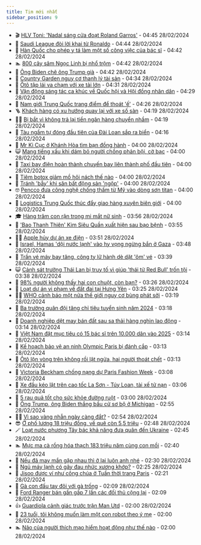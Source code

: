 ```yaml
---
title: Tim mới nhất
sidebar_position: 9
---
```


<!-- vnexpress-tin-moi-nhat:START -->
- 🎬 [HLV Toni: &#39;Nadal sáng cửa đoạt Roland Garros&#39;](https://vnexpress.net/hlv-toni-nadal-sang-cua-doat-roland-garros-4716253.html) - 04:45 28/02/2024
- 🐎 [Saudi League đòi lời khai từ Ronaldo](https://vnexpress.net/saudi-league-doi-loi-khai-tu-ronaldo-4716156.html) - 04:44 28/02/2024
- 🦍 [Hàn Quốc cho phép y tá làm một số công việc của bác sĩ](https://vnexpress.net/han-quoc-cho-phep-y-ta-lam-mot-so-cong-viec-cua-bac-si-4716241.html) - 04:42 28/02/2024
- 🏊 [800 cây sâm Ngọc Linh bị nhổ trộm](https://vnexpress.net/800-cay-sam-ngoc-linh-bi-nho-trom-4716115.html) - 04:42 28/02/2024
- 🎊 [Ông Biden chê ông Trump già](https://vnexpress.net/ong-biden-che-ong-trump-gia-4716125.html) - 04:42 28/02/2024
- 🎃 [Country Garden nguy cơ thanh lý tài sản](https://vnexpress.net/country-garden-nguy-co-thanh-ly-tai-san-4716181.html) - 04:34 28/02/2024
- 🧰 [Ôtô tập lái va chạm với xe tải lớn](https://vnexpress.net/oto-tap-lai-va-cham-voi-xe-tai-lon-4716239.html) - 04:31 28/02/2024
- 🔭 [Vận động sáng tác ca khúc về Quốc hội và Hội đồng nhân dân](https://vnexpress.net/van-dong-sang-tac-ca-khuc-ve-quoc-hoi-va-hoi-dong-nhan-dan-4716018.html) - 04:29 28/02/2024
- 🫶 [Nam giới Trung Quốc trang điểm để thoát &#39;ế&#39;](https://vnexpress.net/nam-gioi-trung-quoc-trang-diem-de-thoat-e-4716245.html) - 04:26 28/02/2024
- 🪜 [Khách hàng có xu hướng quay lại với xe số sàn](https://vnexpress.net/khach-hang-co-xu-huong-quay-lai-voi-xe-so-san-4715261.html) - 04:19 28/02/2024
- 👨‍🏫 [Bị bắt vì không trả lại tiền ngân hàng chuyển nhầm](https://vnexpress.net/bi-bat-vi-khong-tra-lai-tien-ngan-hang-chuyen-nham-4716240.html) - 04:19 28/02/2024
- 🎊 [Tàu ngầm tự đóng đầu tiên của Đài Loan sắp ra biển](https://vnexpress.net/tau-ngam-tu-dong-dau-tien-cua-dai-loan-sap-ra-bien-4716220.html) - 04:16 28/02/2024
- 🎊 [Mr Kì Cục ở Khánh Hòa tìm bạn đồng hành](https://vnexpress.net/mr-ki-cuc-o-khanh-hoa-tim-ban-dong-hanh-4716138.html) - 04:00 28/02/2024
- 😺 [Mang tiếng xấu khi dám bỏ người chồng phản bội, cờ bạc](https://vnexpress.net/mang-tieng-xau-khi-dam-bo-nguoi-chong-phan-boi-co-bac-4716101.html) - 04:00 28/02/2024
- 🐘 [Taxi bay điện hoàn thành chuyến bay liên thành phố đầu tiên](https://vnexpress.net/taxi-bay-dien-hoan-thanh-chuyen-bay-lien-thanh-pho-dau-tien-4716096.html) - 04:00 28/02/2024
- 🌁 [Tiêm botox giảm mồ hôi nách thế nào](https://vnexpress.net/tiem-botox-giam-mo-hoi-nach-the-nao-4716203.html) - 04:00 28/02/2024
- 🐲 [Tránh &#39;bẫy&#39; khi săn bất động sản &#39;ngộp&#39;](https://vnexpress.net/tranh-bay-khi-san-bat-dong-san-ngop-4716066.html) - 04:00 28/02/2024
- 🤓 [Pencco đưa công nghệ chống thấm từ Mỹ vào dòng sơn titan](https://vnexpress.net/pencco-dua-cong-nghe-chong-tham-tu-my-vao-dong-son-titan-4715797.html) - 04:00 28/02/2024
- 💪 [Logistics Trung Quốc thúc đẩy giao hàng xuyên biên giới](https://vnexpress.net/logistics-trung-quoc-thuc-day-giao-hang-xuyen-bien-gioi-4714667.html) - 04:00 28/02/2024
- 🎓 [Hàng trăm con rận trong mi mắt nữ sinh](https://vnexpress.net/hang-tram-con-ran-trong-mi-mat-nu-sinh-4716214.html) - 03:56 28/02/2024
- 🫣 [&#39;Bao Thanh Thiên&#39; Kim Siêu Quần xuất hiện sau bạo bệnh](https://vnexpress.net/bao-thanh-thien-kim-sieu-quan-xuat-hien-sau-bao-benh-4716204.html) - 03:55 28/02/2024
- 🧑‍💻 [Apple hủy dự án xe điện](https://vnexpress.net/apple-huy-du-an-xe-dien-4716107.html) - 03:51 28/02/2024
- 🐲 [Israel, Hamas &#39;dội nước lạnh&#39; vào hy vọng ngừng bắn ở Gaza](https://vnexpress.net/israel-hamas-doi-nuoc-lanh-vao-hy-vong-ngung-ban-o-gaza-4716126.html) - 03:48 28/02/2024
- 🌝 [Trần vé máy bay tăng, công ty lữ hành dè dặt &#39;ôm&#39; vé](https://vnexpress.net/tran-ve-may-bay-tang-cong-ty-lu-hanh-de-dat-om-ve-4715977.html) - 03:39 28/02/2024
- 😺 [Cảnh sát trưởng Thái Lan bị truy tố vì giúp &#39;thái tử Red Bull&#39; trốn tội](https://vnexpress.net/canh-sat-truong-thai-lan-bi-truy-to-vi-giup-thai-tu-red-bull-tron-toi-4716222.html) - 03:38 28/02/2024
- 🐎 [98% người không thấy hai con chuột, còn bạn?](https://vnexpress.net/98-nguoi-khong-thay-hai-con-chuot-con-ban-4715576.html) - 03:26 28/02/2024
- 🎡 [Loạt dự án vi phạm về đất đai tại Hưng Yên](https://vnexpress.net/loat-du-an-vi-pham-ve-dat-dai-tai-hung-yen-4716048.html) - 03:25 28/02/2024
- 👨‍🏫 [WHO cảnh báo một nửa thế giới nguy cơ bùng phát sởi](https://vnexpress.net/who-canh-bao-mot-nua-the-gioi-nguy-co-bung-phat-soi-4716197.html) - 03:19 28/02/2024
- 🦆 [Ba trường quân đội tăng chỉ tiêu tuyển sinh năm 2024](https://vnexpress.net/ba-truong-quan-doi-tang-chi-tieu-tuyen-sinh-nam-2024-4716167.html) - 03:18 28/02/2024
- 🚦 [Doanh nghiệp dệt may bán đất sau sa thải hàng nghìn lao động](https://vnexpress.net/doanh-nghiep-det-may-ban-dat-sau-sa-thai-hang-nghin-lao-dong-4716157.html) - 03:14 28/02/2024
- 💫 [Việt Nam đặt mục tiêu có 15 bác sĩ trên 10.000 dân vào 2025](https://vnexpress.net/viet-nam-dat-muc-tieu-co-15-bac-si-tren-10-000-dan-vao-2025-4716139.html) - 03:14 28/02/2024
- 🎉 [Kế hoạch bảo vệ an ninh Olympic Paris bị đánh cắp](https://vnexpress.net/ke-hoach-bao-ve-an-ninh-olympic-paris-bi-danh-cap-4716128.html) - 03:13 28/02/2024
- 🌋 [Ôtô lộn vòng trên không rồi lật ngửa, hai người thoát chết](https://vnexpress.net/oto-lon-vong-tren-khong-roi-lat-ngua-hai-nguoi-thoat-chet-4716120.html) - 03:13 28/02/2024
- 🤖 [Victoria Beckham chống nạng dự Paris Fashion Week](https://vnexpress.net/victoria-beckham-chong-nang-du-paris-fashion-week-4716168.html) - 03:08 28/02/2024
- 🦏 [Xe đầu kéo lật trên cao tốc La Sơn - Túy Loan, tài xế tử nạn](https://vnexpress.net/xe-dau-keo-lat-tren-cao-toc-la-son-tuy-loan-tai-xe-tu-nan-4716164.html) - 03:06 28/02/2024
- 🦩 [5 rau quả tốt cho sức khỏe đường ruột](https://vnexpress.net/5-rau-qua-tot-cho-suc-khoe-duong-ruot-4716006.html) - 03:00 28/02/2024
- 👺 [Ông Trump, ông Biden thắng bầu cử sơ bộ ở Michigan](https://vnexpress.net/ong-trump-ong-biden-thang-bau-cu-so-bo-o-michigan-4716145.html) - 02:55 28/02/2024
- 🧑‍🏫 [Vì sao vàng nhẫn ngày càng đắt?](https://vnexpress.net/vi-sao-vang-nhan-ngay-cang-dat-4714958.html) - 02:54 28/02/2024
- 😎 [Ở phố lương 18 triệu đồng, về quê còn 5,5 triệu](https://vnexpress.net/o-pho-luong-18-trieu-dong-ve-que-con-5-5-trieu-4716134.html) - 02:48 28/02/2024
- 🪄 [Loạt nước phương Tây bác khả năng đưa quân đến Ukraine](https://vnexpress.net/loat-nuoc-phuong-tay-bac-kha-nang-dua-quan-den-ukraine-4716112.html) - 02:45 28/02/2024
- 🏊 [Mực ma cà rồng hóa thạch 183 triệu năm cùng con mồi](https://vnexpress.net/muc-ma-ca-rong-hoa-thach-183-trieu-nam-cung-con-moi-4715647.html) - 02:40 28/02/2024
- 💃 [Nếu đã may mắn gặp nhau thì ở lại luôn anh nhé](https://vnexpress.net/neu-da-may-man-gap-nhau-thi-o-lai-luon-anh-nhe-4716137.html) - 02:30 28/02/2024
- 🦆 [Ngủ máy lạnh có gây đau nhức xương khớp?](https://vnexpress.net/ngu-may-lanh-co-gay-dau-nhuc-xuong-khop-4716141.html) - 02:25 28/02/2024
- 🎊 [Jisoo được ví như công chúa ở Tuần thời trang Paris](https://vnexpress.net/jisoo-duoc-vi-nhu-cong-chua-o-tuan-thoi-trang-paris-4716116.html) - 02:21 28/02/2024
- 👺 [Gà con đấu tay đôi với gà trống](https://vnexpress.net/ga-con-dau-tay-doi-voi-ga-trong-4715764.html) - 02:09 28/02/2024
- 🎡 [Ford Ranger bán gần gấp 7 lần các đối thủ cộng lại](https://vnexpress.net/ford-ranger-ban-gan-gap-7-lan-cac-doi-thu-cong-lai-4715226.html) - 02:09 28/02/2024
- 👍 [Guardiola cảnh giác trước trận Man Utd](https://vnexpress.net/guardiola-canh-giac-truoc-tran-man-utd-4716104.html) - 02:00 28/02/2024
- 🐎 [23 tuổi, tôi không muốn làm một con robot theo ý mẹ](https://vnexpress.net/23-tuoi-toi-khong-muon-lam-mot-con-robot-theo-y-me-4716102.html) - 02:00 28/02/2024
- 🏊 [Não của người thích mạo hiểm hoạt động như thế nào](https://vnexpress.net/nao-cua-nguoi-thich-mao-hiem-hoat-dong-nhu-the-nao-4715999.html) - 02:00 28/02/2024<!-- vnexpress-tin-moi-nhat:END -->
